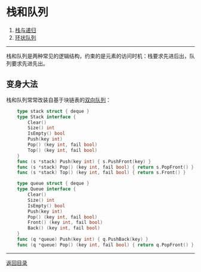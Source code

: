 # 栈和队列
 1. [栈与递归](03-A.md)
 2. [环状队列](03-B.md)

___
栈和队列是两种常见的逻辑结构，约束的是元素的访问时机：栈要求先进后出，队列要求先进先出。
 
## 变身大法
栈和队列常常改装自基于块链表的[双向队列](02-B.md)：
```go
	type stack struct { deque }
	type Stack interface {
		Clear()
		Size() int
		IsEmpty() bool
		Push(key int)
		Pop() (key int, fail bool)
		Top() (key int, fail bool)
	}
	func (s *stack) Push(key int) { s.PushFront(key) }
	func (s *stack) Pop() (key int, fail bool) { return s.PopFront() }
	func (s *stack) Top() (key int, fail bool) { return s.Front() }
```
```go
	type queue struct { deque }
	type Queue interface {
		Clear()
		Size() int
		IsEmpty() bool
		Push(key int)
		Pop() (key int, fail bool)
		Front() (key int, fail bool)
		Back() (key int, fail bool)
	}
	func (q *queue) Push(key int) { q.PushBack(key) }
	func (q *queue) Pop() (key int, fail bool) { return q.PopFront() }
```

---
[返回目录](../index.md)
